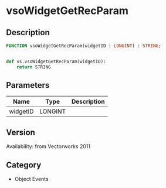 # vsoWidgetGetRecParam

## Description
```pascal
FUNCTION vsoWidgetGetRecParam(widgetID : LONGINT) : STRING;
```

```python

def vs.vsoWidgetGetRecParam(widgetID):
    return STRING
```

## Parameters
|Name|Type|Description|
|---|---|---|
|widgetID|LONGINT||

## Version
Availability: from Vectorworks 2011
## Category
* Object Events


